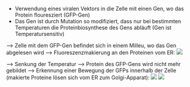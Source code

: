 - Verwendung eines viralen Vektors in die Zelle mit einen Gen, wo das Protein flouresziert (GFP-Gen)
- Das Gen ist durch Mutation so modifiziert, dass nur bei bestimmten Temperaturen die Proteinbiosynthese des Gens abläuft (Gen ist Temperatursensitiv)

--> Zelle mit dem GFP-Gen befindet sich in einem Milleu, wo das Gen abgelesen wird --> Fluoreszenzmakierung an den Proteinen vom ER:
![](Pasted%20image%2020231030121257.png)

--> Senkung der Temperatur --> Protein des GFP-Gens wird nicht mehr gebildet --> Erkennung einer Bewegung der GFPs innerhalb der Zelle (makierte Proteine lösen sich vom ER zum Golgi-Apparat):
![](Pasted%20image%2020231030121237.png)
![](Pasted%20image%2020231030121313.png)
